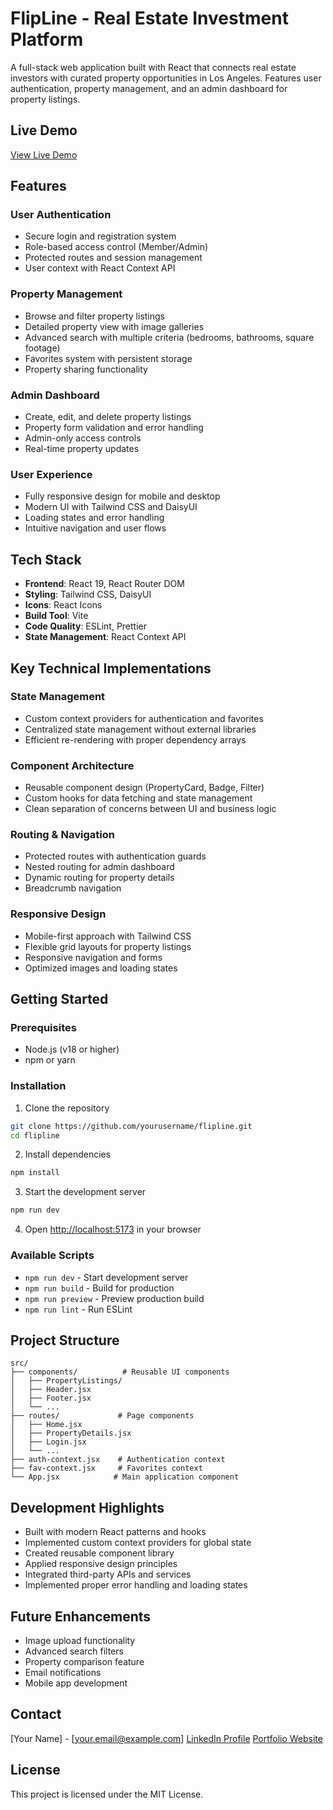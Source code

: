 # FlipLine - Real Estate Investment Platform

A full-stack web application built with React that connects real estate investors with curated property opportunities in Los Angeles. Features user authentication, property management, and an admin dashboard for property listings.

## Live Demo

[View Live Demo](https://flipline.netlify.app)

## Features

### User Authentication

- Secure login and registration system
- Role-based access control (Member/Admin)
- Protected routes and session management
- User context with React Context API

### Property Management

- Browse and filter property listings
- Detailed property view with image galleries
- Advanced search with multiple criteria (bedrooms, bathrooms, square footage)
- Favorites system with persistent storage
- Property sharing functionality

### Admin Dashboard

- Create, edit, and delete property listings
- Property form validation and error handling
- Admin-only access controls
- Real-time property updates

### User Experience

- Fully responsive design for mobile and desktop
- Modern UI with Tailwind CSS and DaisyUI
- Loading states and error handling
- Intuitive navigation and user flows

## Tech Stack

- **Frontend**: React 19, React Router DOM
- **Styling**: Tailwind CSS, DaisyUI
- **Icons**: React Icons
- **Build Tool**: Vite
- **Code Quality**: ESLint, Prettier
- **State Management**: React Context API

## Key Technical Implementations

### State Management

- Custom context providers for authentication and favorites
- Centralized state management without external libraries
- Efficient re-rendering with proper dependency arrays

### Component Architecture

- Reusable component design (PropertyCard, Badge, Filter)
- Custom hooks for data fetching and state management
- Clean separation of concerns between UI and business logic

### Routing & Navigation

- Protected routes with authentication guards
- Nested routing for admin dashboard
- Dynamic routing for property details
- Breadcrumb navigation

### Responsive Design

- Mobile-first approach with Tailwind CSS
- Flexible grid layouts for property listings
- Responsive navigation and forms
- Optimized images and loading states

## Getting Started

### Prerequisites

- Node.js (v18 or higher)
- npm or yarn

### Installation

1. Clone the repository

```bash
git clone https://github.com/yourusername/flipline.git
cd flipline
```

2. Install dependencies

```bash
npm install
```

3. Start the development server

```bash
npm run dev
```

4. Open [http://localhost:5173](http://localhost:5173) in your browser

### Available Scripts

- `npm run dev` - Start development server
- `npm run build` - Build for production
- `npm run preview` - Preview production build
- `npm run lint` - Run ESLint

## Project Structure

```
src/
├── components/          # Reusable UI components
│   ├── PropertyListings/
│   ├── Header.jsx
│   ├── Footer.jsx
│   └── ...
├── routes/             # Page components
│   ├── Home.jsx
│   ├── PropertyDetails.jsx
│   ├── Login.jsx
│   └── ...
├── auth-context.jsx    # Authentication context
├── fav-context.jsx     # Favorites context
└── App.jsx            # Main application component
```

## Development Highlights

- Built with modern React patterns and hooks
- Implemented custom context providers for global state
- Created reusable component library
- Applied responsive design principles
- Integrated third-party APIs and services
- Implemented proper error handling and loading states

## Future Enhancements

- Image upload functionality
- Advanced search filters
- Property comparison feature
- Email notifications
- Mobile app development

## Contact

[Your Name] - [your.email@example.com]
[LinkedIn Profile](https://linkedin.com/in/yourprofile)
[Portfolio Website](https://yourportfolio.com)

## License

This project is licensed under the MIT License.
